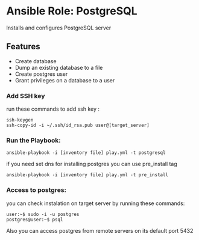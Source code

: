 # Ansible Role: PostgreSQL
Installs and configures PostgreSQL server 

## Features

* Create database 
* Dump an existing database to a file
* Create postgres user
* Grant privileges on a database to a user

### Add SSH key
run these commands to add ssh key :
```
ssh-keygen
ssh-copy-id -i ~/.ssh/id_rsa.pub user@[target_server]
```

### Run the Playbook:
```
ansible-playbook -i [inventory file] play.yml -t postgresql
```
 if you need set dns for installing postgres you can use pre_install tag
 
```
ansible-playbook -i [inventory file] play.yml -t pre_install
```
 
### Access to postgres:
you can check instalation on target server by running these commands:
```
user:~$ sudo -i -u postgres
postgres@user:~$ psql
```
Also you can access postgres from remote servers on its default port 5432
